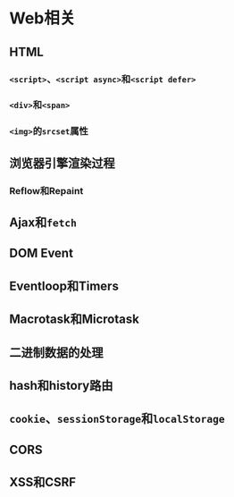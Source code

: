 # Web相关

## HTML

### `<script>`、`<script async>`和`<script defer>`

### `<div>`和`<span>`

### `<img>`的`srcset`属性

## 浏览器引擎渲染过程

### Reflow和Repaint

## Ajax和`fetch`

## DOM Event

## Eventloop和Timers

## Macrotask和Microtask

## 二进制数据的处理

## hash和history路由

## `cookie`、`sessionStorage`和`localStorage`

## CORS

## XSS和CSRF

